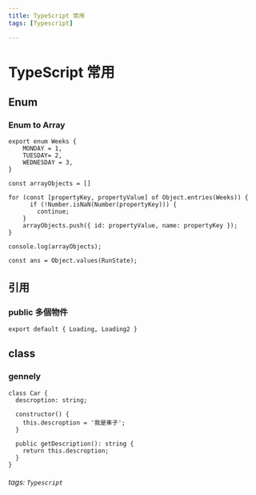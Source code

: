 ```yaml
---
title: TypeScript 常用
tags: [Typescript]

---
```


# TypeScript 常用

## Enum

### Enum to Array

```typescript=
export enum Weeks {  
    MONDAY = 1,  
    TUESDAY= 2,  
    WEDNESDAY = 3,  
}

const arrayObjects = []  
      
for (const [propertyKey, propertyValue] of Object.entries(Weeks)) {  
      if (!Number.isNaN(Number(propertyKey))) {  
        continue;  
    }  
    arrayObjects.push({ id: propertyValue, name: propertyKey });  
}  
  
console.log(arrayObjects);  
```

```typescript=
const ans = Object.values(RunState);
```

## 引用

### public 多個物件
```typescript!
export default { Loading, Loading2 } 
```

## class

### gennely
```typescript=
class Car {
  descroption: string;

  constructor() {
    this.descroption = '我是車子';
  }

  public getDescription(): string {
    return this.descroption;
  }
}
```

###### tags: `Typescript`